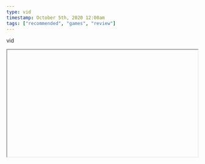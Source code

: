 ```yaml
---
type: vid
timestamp: October 5th, 2020 12:00am
tags: ["recommended", "games", "review"]
---
```

vid
<iframe width="500" height="281"  id="youtube_iframe" src="https://www.youtube.com/embed/beF1Tv5BIeI\[!\[thumbnail\]\(http://i3.ytimg.com/vi//maxresdefault.jpg\)\]\(https://www.youtube.com/watch\?v=\)></iframe>                    
                                            
Away Review!
 
                                                    <div id="footer">
                <span id="timestamp"> October 5th, 2020 12:00am </span>
                                                          <span class="tag">recommended</span>
                                          <span class="tag">games</span>
                                          <span class="tag">away journey to the unexpected</span>
                                          <span class="tag">review</span>
                                          <span class="tag">game review</span>
                                                    
            </body>
        </html>

        
<small>source: https://saturdayxiii.tumblr.com/post/647738467225419776</small>